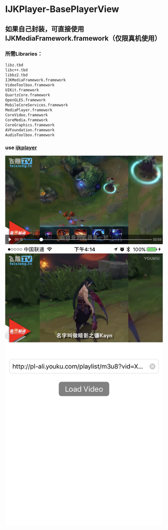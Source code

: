 # IJKPlayer-BasePlayerView

## 如果自己封装，可直接使用 IJKMediaFramework.framework（仅限真机使用）<br>
### 所需Libraries：<br>
  	libz.tbd
	libc++.tbd
	libbz2.tbd
	IJKMediaFramework.framework
	VideoToolbox.framework
	UIKit.framework
	QuartzCore.framework
	OpenGLES.framework
	MobileCoreServices.framework
	MediaPlayer.framework
	CoreVideo.framework
	CoreMedia.framework
	CoreGraphics.framework
	AVFoundation.framework
	AudioToolbox.framework

### use [ijkplayer](https://github.com/Bilibili/ijkplayer)

![全屏播放](https://github.com/wangxiaocan/IJKPlayer-BasePlayerView/raw/master/BasePlayerView/screent.PNG)
![竖屏播放](https://github.com/wangxiaocan/IJKPlayer-BasePlayerView/raw/master/BasePlayerView/screen.PNG)

